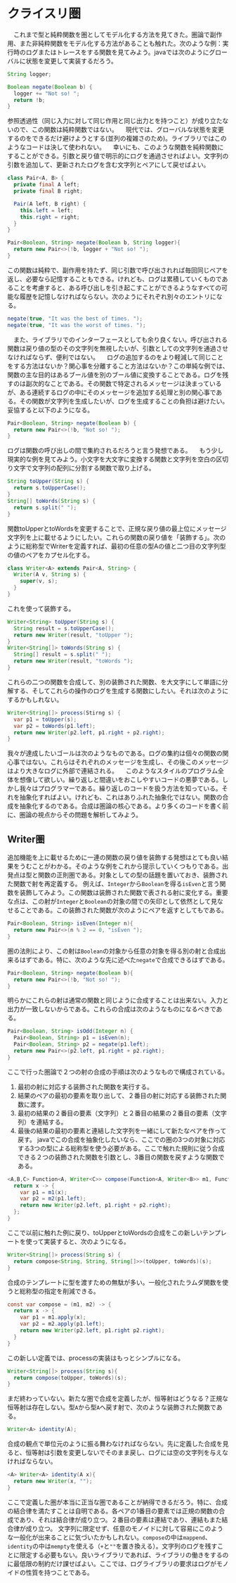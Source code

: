 # クライスリ圏
　これまで型と純粋関数を圏としてモデル化する方法を見てきた。圏論で副作用、また非純粋関数をモデル化する方法があることも触れた。次のような例：実行時のログまたはトレースをする関数を見てみよう。javaでは次のようにグローバルに状態を変更して実装するだろう。
```java
String logger;

Boolean negate(Boolean b) {
  logger += "Not so! ";
  return !b;
}
```
参照透過性（同じ入力に対して同じ作用と同じ出力とを持つこと）が成り立たないので、この関数は純粋関数ではない。
　現代では、グローバルな状態を変更するのをできるだけ避けようとする(並列の複雑さのため)。ライブラリではこのようなコードは決して使われない。
　幸いにも、このような関数を純粋関数にすることができる。引数と戻り値で明示的にログを通過させればよい。文字列の引数を追加して、更新されたログを含む文字列とペアにして戻せばよい。
```java
class Pair<A, B> {
  private final A left;
  private final B right;

  Pair(A left, B right) {
    this.left = left;
    this.right = right;
  }
}

Pair<Boolean, String> negate(Boolean b, String logger){
  return new Pair<>(!b, logger + "Not so! ");
}
```
この関数は純粋で、副作用を持たず、同じ引数で呼び出されれば毎回同じペアを返し、必要なら記憶することもできる。けれども、ログは累積していくものであることを考慮すると、ある呼び出しを引き起こすことができるようなすべての可能な履歴を記憶しなければならない。次のようにそれぞれ別々のエントリになる。
```java
negate(true, "It was the best of times. ");
negate(true, "It was the worst of times. ");
```
　また、ライブラリでのインターフェースとしても余り良くない。呼び出される関数は戻り値の型のその文字列を無視したいが、引数としての文字列を通過させなければならず、便利ではない。
　ログの追加するのをより軽減して同じことをする方法はないか？関心事を分離すること方法はないか？この単純な例では、関数の主な目的はあるブール値を別のブール値に変換することである。ログを残すのは副次的なことである。その関数で特定されるメッセージは決まっているが、ある連続するログの中にそのメッセージを追加する処理と別の関心事である。その関数が文字列を生成したいが、ログを生成することの負担は避けたい。妥協すると以下のようになる。
```java
Pair<Boolean, String> negate(Boolean b) {
  return new Pair<>(!b, "Not so! ");
}
```
ログは関数の呼び出しの間で集約されるだろうと言う発想である。
　もう少し現実的な例を見てみよう。小文字を大文字に変換する関数と文字列を空白の区切り文字で文字列の配列に分割する関数で取り上げる。
```java
String toUpper(String s) {
  return s.toUpperCase();
}
String[] toWords(String s) {
  return s.split(" ");
}
```
関数toUpperとtoWordsを変更することで、正規な戻り値の最上位にメッセージ文字列を上に載せるようにしたい。これらの関数の戻り値を「装飾する」。次のように総称型でWriterを定義すれば、最初の任意の型Aの値と二つ目の文字列型の値のペアをカプセル化する。
```java
class Writer<A> extends Pair<A, String> {
  Writer(A v, String s) {
    super(v, s);
  }
}
```
これを使って装飾する。
```java
Writer<String> toUpper(String s) {
  String result = s.toUpperCase();
  return new Writer(result, "toUpper ");
}
Writer<String[]> toWords(String s) {
  String[] result = s.split(" ");
  return new Writer(result, "toWords ");
}
```
これらの二つの関数を合成して、別の装飾された関数、を大文字にして単語に分解する、そしてこれらの操作のログを生成する関数にしたい。それは次のようにするかもしれない。
```java
Writer<String[]> process(Stirng s) {
  var p1 = toUpper(s);
  var p2 = toWords(p1.left);
  return new Writer(p2.left, p1.right + p2.right);
}
```
我々が達成したいゴールは次のようなものである。ログの集約は個々の関数の関心事ではない。これらはそれぞれのメッセージを生成し、その後このメッセージはより大きなログに外部で連結される。
　このようなスタイルのプログラム全体を想像して欲しい。繰り返しと間違いをおこしやすいコードの悪夢である。しかし我々はプログラマーである。繰り返しのコードを扱う方法を知っている。それを抽象化すればよい。けれども、これはありふれた抽象化ではない。関数の合成を抽象化するのである。合成は圏論の核心である。より多くのコードを書く前に、圏論の視点からその問題を解析してみよう。

## Writer圏
 追加機能を上に載せるために一連の関数の戻り値を装飾する発想はとても良い結果をうむことがわかる。そのような例をこれから提示していくつもりである。出発点は型と関数の正則圏である。対象としての型の話題を置いておき、装飾された関数で射を再定義する。
 例えば、`Integer`から`Boolean`を得る`isEven`と言う関数を装飾してみよう。この関数は装飾された関数で表される射に変化する。重要な点は、この射が`Integer`と`Boolean`の対象の間での矢印として依然として見なせることである。この装飾された関数が次のようにペアを返すとしてもである。
```java
Pair<Boolean, String> isEven(Integer n){
  return new Pair<>(n % 2 == 0, "isEven ");
}
```
圏の法則により、この射は`Boolean`の対象から任意の対象を得る別の射と合成出来るはずである。特に、次のような先に述べた`negate`で合成できるはずである。
```java
Pair<Boolean, String> negate(Boolean b){
  return new Pair<>(!b, "Not so! ");
}
```
明らかにこれらの射は通常の関数と同じように合成することは出来ない。入力と出力が一致しないからである。これらの合成は次のようなものになるべきである。
```java
Pair<Boolean, String> isOdd(Integer n) {
  Pair<Boolean, String> p1 = isEven(n);
  Pair<Boolean, String> p2 = negate(p1.left);
  return new Pair<>(p2.left, p1.right + p2.right);
}
```
ここで行った圏論で２つの射の合成の手順は次のようなもので構成されている。
 1. 最初の射に対応する装飾された関数を実行する。
 1. 結果のペアの最初の要素を取り出して、２番目の射に対応する装飾された関数に渡す。
 1. 最初の結果の２番目の要素（文字列）と２番目の結果の２番目の要素（文字列）を連結する。
 1. 最後の結果の最初の要素と連結した文字列を一緒にして新たなペアを作って戻す。
 javaでこの合成を抽象化したいなら、ここでの圏の3つの対象に対応する3つの型による総称型を使う必要がある。ここで触れた規則に従う合成できる２つの装飾された関数を引数とし、3番目の関数を戻すような関数である。
```java
<A,B,C> Function<A, Writer<C>> compose(Function<A, Writer<B>> m1, Function<B, Writer<C>> m2) {
  return x -> {
    var p1 = m1(x);
    var p2 = m2(p1.left);
    return new Writer(p2.left, p1.right + p2.right);
  };
}
```
ここで以前に触れた例に戻り、toUpperとtoWordsの合成をこの新しいテンプレートを使って実装すると、次のようになる。
```java
Writer<String[]> process(String s) {
  return compose<String, String, String[]>>(toUpper, toWords)(s);
}
```
合成のテンプレートに型を渡すための無駄が多い。一般化されたラムダ関数を使うと総称型の指定を削減できる。
```java
const var compose = (m1, m2) -> {
  return x -> {
    var p1 = m1.apply(x);
    var p2 = m2.apply(p1.left);
    return new Writer(p2.left, p1.right p2.right);
  }
}
```
この新しい定義では、processの実装はもっとシンプルになる。
```java
Writer<String[]> process(String s){
  return compose(toUpper, toWords)(s);
}
```
まだ終わっていない。新たな圏で合成を定義したが、恒等射はどうなる？正規な恒等射は存在しない。型`A`から型`A`へ戻す射で、次のような装飾された関数である。
```java
Writer<A> identity(A);
```
合成の観点で単位元のように振る舞わなければならない。先に定義した合成を見ると、恒等射は引数を変更しないでそのまま戻し、ログには空の文字列を与えなければならない。
```java
<A> Writer<A> identity(A x){
  return new Writer(x, "");
}
```
ここで定義した圏が本当に正当な圏であることが納得できるだろう。特に、合成の結合律を満たすことは自明である。各ペアの1番目の要素では正規の関数の合成であり、それは結合律が成り立つ。２番目の要素は連結であり、連結もまた結合律が成り立つ。
 文字列に限定せず、任意のモノイドに対して容易にこのような一般化が出来ることに気づいたかもしれない。`compose`の中は`mappend`、`identity`の中は`mempty`を使える（`+`と`""`を置き換える）。文字列のログを残すことに限定する必要もない。良いライブラリであれば、ライブラリの働きをするのに最低限の制約だけ課せばよい。ここでは、ログライブラリの要求はログがモノイドの性質を持つことである。
